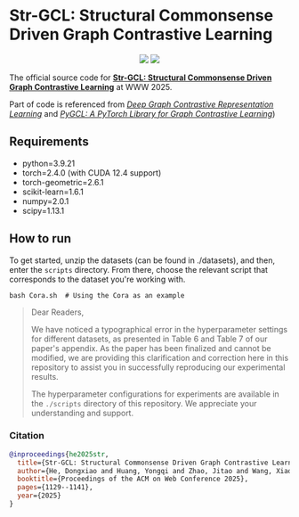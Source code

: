 # Str-GCL: Structural Commonsense Driven Graph Contrastive Learning

<p align="center">   
    <a href="https://pytorch.org/" alt="PyTorch">
      <img src="https://img.shields.io/badge/PyTorch-%23EE4C2C.svg?e&logo=PyTorch&logoColor=white" /></a>
    <a href="https://www2025.thewebconf.org/" alt="Conference">
        <img src="https://img.shields.io/badge/TheWebConf'25-brightgreen" /></a>
<!--     <img src="https://img.shields.io/pypi/l/torch-rechub"> -->
</p>

The official source code for [**Str-GCL: Structural Commonsense Driven Graph Contrastive Learning**](https://dl.acm.org/doi/10.1145/3696410.3714900) at WWW 2025.

Part of code is referenced from [*Deep Graph Contrastive Representation Learning*](https://github.com/CRIPAC-DIG/GRACE) and [*PyGCL: A PyTorch Library for Graph Contrastive Learning*](https://github.com/PyGCL/PyGCL))

## Requirements
- python=3.9.21
- torch=2.4.0 (with CUDA 12.4 support)
- torch-geometric=2.6.1
- scikit-learn=1.6.1
- numpy=2.0.1
- scipy=1.13.1


## How to run

To get started, unzip the datasets (can be found in ./datasets), and then, enter the `scripts` directory. From there, choose the relevant script that corresponds to the dataset you're working with.
```
bash Cora.sh  # Using the Cora as an example
```

> Dear Readers,
>
> We have noticed a typographical error in the hyperparameter settings for different datasets, as presented in Table 6 and Table 7 of our paper's appendix. As the paper has been finalized and cannot be modified, we are providing this clarification and correction here in this repository to assist you in successfully reproducing our experimental results. 
>
> The hyperparameter configurations for experiments are available in the `./scripts` directory of this repository. We appreciate your understanding and support.

### Citation  

```BibTex
@inproceedings{he2025str,
  title={Str-GCL: Structural Commonsense Driven Graph Contrastive Learning},
  author={He, Dongxiao and Huang, Yongqi and Zhao, Jitao and Wang, Xiaobao and Wang, Zhen},
  booktitle={Proceedings of the ACM on Web Conference 2025},
  pages={1129--1141},
  year={2025}
}
```
